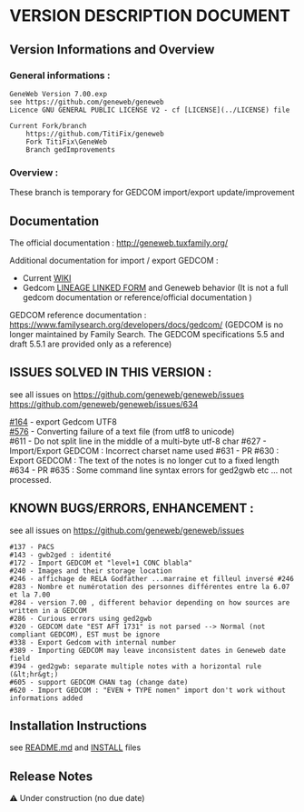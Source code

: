 # VERSION DESCRIPTION DOCUMENT
## Version Informations and Overview

### General informations : 
	GeneWeb Version 7.00.exp
	see https://github.com/geneweb/geneweb
	Licence GNU GENERAL PUBLIC LICENSE V2 - cf [LICENSE](../LICENSE) file 

	Current Fork/branch
		https://github.com/TitiFix/geneweb
		Fork TitiFix\GeneWeb
		Branch gedImprovements

### Overview :
These branch is temporary for GEDCOM import/export update/improvement

## Documentation

The official documentation : http://geneweb.tuxfamily.org/

Additional documentation for import / export GEDCOM :
* Current [WIKI](../../../wiki)
* Gedcom [LINEAGE LINKED FORM](ged/Ged.LINEAGE_LINKED_STRUCTURE.md) and Geneweb behavior (It is not a full gedcom documentation or reference/official documentation )

GEDCOM reference documentation : https://www.familysearch.org/developers/docs/gedcom/
(GEDCOM is no longer maintained by Family Search. 
The GEDCOM specifications 5.5 and draft 5.5.1 are provided only as a reference)

## ISSUES SOLVED IN THIS VERSION :
see all issues on https://github.com/geneweb/geneweb/issues
https://github.com/geneweb/geneweb/issues/634

[#164](https://github.com/geneweb/geneweb/issues/164) - export Gedcom UTF8 <br />
[#576](https://github.com/geneweb/geneweb/issues/576) - Converting failure of a text file (from utf8 to unicode) <br />
	#611 - Do not split line in the middle of a multi-byte utf-8 char 
	#627 - Import/Export GEDCOM : Incorrect charset name used 
	#631 - PR #630 : Export GEDCOM : The text of the notes is no longer cut to a fixed length 
	#634 - PR #635 : Some command line syntax errors for ged2gwb etc ... not processed. 

## KNOWN BUGS/ERRORS, ENHANCEMENT :
see all issues on https://github.com/geneweb/geneweb/issues

	#137 - PACS
	#143 - gwb2ged : identité 
	#172 - Import GEDCOM et "level+1 CONC blabla"
	#240 - Images and their storage location
	#246 - affichage de RELA Godfather ...marraine et filleul inversé #246 
	#283 - Nombre et numérotation des personnes différentes entre la 6.07 et la 7.00
	#284 - version 7.00 , different behavior depending on how sources are written in a GEDCOM
	#286 - Curious errors using ged2gwb
	#320 - GEDCOM date "EST AFT 1731" is not parsed --> Normal (not compliant GEDCOM), EST must be ignore
	#338 - Export Gedcom with internal number
	#389 - Importing GEDCOM may leave inconsistent dates in Geneweb date field
	#394 - ged2gwb: separate multiple notes with a horizontal rule (&lt;hr&gt;)
	#605 - support GEDCOM CHAN tag (change date) 
	#620 - Import GEDCOM : "EVEN + TYPE nomen" import don't work without informations added

## Installation Instructions
see [README.md](../README.md) and [INSTALL](../INSTALL) files

## Release Notes
:warning: Under construction (no due date)
